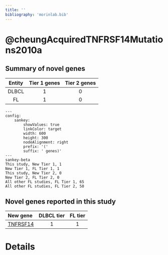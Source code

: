 ```yaml
---
title: ''
bibliography: 'morinlab.bib'
---
```


# @cheungAcquiredTNFRSF14Mutations2010a
## Summary of novel genes

|Entity| Tier 1 genes| Tier 2 genes|
|:-:|:-:|:-:|
|DLBCL|1|0|
|FL|1|0|
```mermaid
---
config:
    sankey:
        showValues: true
        linkColor: target
        width: 600
        height: 300
        nodeAlignment: right
        prefix: '('
        suffix: ' genes)'
---
sankey-beta
This study, New Tier 1, 1
New Tier 1, FL Tier 1, 1
This study, New Tier 2, 0
New Tier 2, FL Tier 2, 0
All other FL studies, FL Tier 1, 65
All other FL studies, FL Tier 2, 50
```


## Novel genes reported in this study

|New gene|DLBCL tier|FL tier|
|:-|:-:|:-:|
|[TNFRSF14](TNFRSF14)|1 |1 |

# Details

